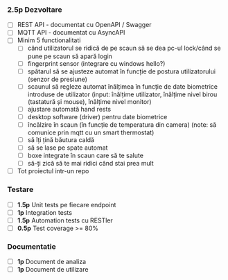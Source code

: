 ### **2.5p** Dezvoltare 
 - [ ] REST API - documentat cu OpenAPI / Swagger
 - [ ] MQTT API - documentat cu AsyncAPI
 - [ ] Minim 5 functionalitati
   - [ ] când utilizatorul se ridică de pe scaun să se dea pc-ul lock/când se pune pe scaun să apară login
   - [ ] fingerprint sensor (integrare cu windows hello?)
   - [ ] spătarul să se ajusteze automat în funcție de postura utilizatorului (senzor de presiune)
   - [ ] scaunul să regleze automat înălțimea în funcție de date biometrice introduse de utilizator (input: înălțime utilizator, înălțime nivel birou (tastatură și mouse), înălțime nivel monitor)
   - [ ] ajustare automată hand rests
   - [ ] desktop software (driver) pentru date biometrice
   - [ ] încălzire în scaun (în funcție de temperatura din camera) (note: să comunice prin mqtt cu un smart thermostat)
   - [ ] să îți țină băutura caldă
   - [ ] să se lase pe spate automat
   - [ ] boxe integrate în scaun care să te salute
   - [ ] să-ți zică să te mai ridici când stai prea mult
 - [ ] Tot proiectul intr-un repo

### Testare
 - [ ] **1.5p** Unit tests pe fiecare endpoint 
 - [ ] **1p** Integration tests
 - [ ] **1.5p** Automation tests cu RESTler
 - [ ] **0.5p** Test coverage >= 80%
### Documentatie
 - [ ] **1p** Document de analiza
 - [ ] **1p** Document de utilizare 
